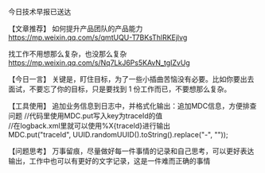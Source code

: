 今日技术早报已送达

【文章推荐】
如何提升产品团队的产品能力
https://mp.weixin.qq.com/s/qmtUQU-T7BKsThlRKEjlvg

找工作不用想那么复杂，也没那么复杂
https://mp.weixin.qq.com/s/Nq7LkJ6Ps5KAvN_tgIZvUg

【今日一言】
关键是，盯住目标，为了一些小插曲苦恼没有必要。比如你要出去面试，不要忘了你的目标，只是要找到 1 份工作而已，不要想那么复杂。

【工具使用】
追加业务信息到日志中，并格式化输出：追加MDC信息，方便排查问题
//代码里使用MDC.put写入key为traceId的值    
//在logback.xml里就可以使用%X{traceId}进行输出    
MDC.put("traceId", UUID.randomUUID().toString().replace("-", ""));

【问题思考】
万事留痕，尽量做好每一件事情的记录和自己思考，可以更好表达输出，工作中也可以有更好的文字记录，这是一件难而正确的事情